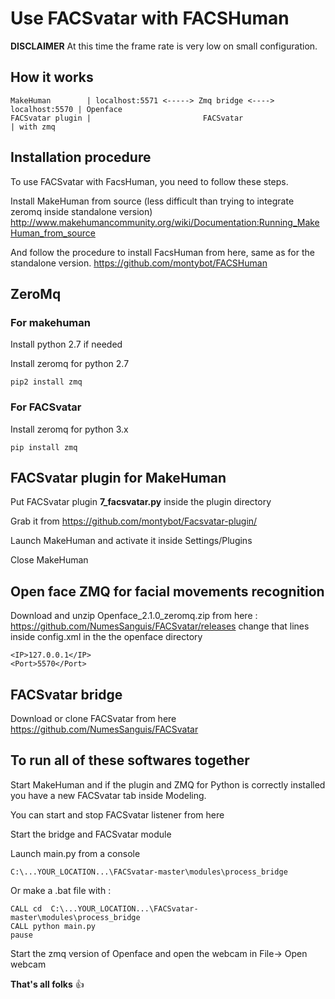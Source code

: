 # Use FACSvatar with FACSHuman
__DISCLAIMER__ 
At this time the frame rate is very low on small configuration.

## How it works

    MakeHuman        | localhost:5571 <-----> Zmq bridge <----> localhost:5570 | Openface
    FACSvatar plugin |                         FACSvatar                       | with zmq

## Installation procedure
To use FACSvatar with FacsHuman, you need to follow these steps.

Install MakeHuman from source (less difficult than trying to integrate zeromq inside standalone version)
http://www.makehumancommunity.org/wiki/Documentation:Running_MakeHuman_from_source

And follow the procedure to install FacsHuman from here, same as for the standalone version.
https://github.com/montybot/FACSHuman

## ZeroMq
### For makehuman
Install python 2.7 if needed

Install zeromq for python 2.7
```
pip2 install zmq
```
### For FACSvatar
Install zeromq for python 3.x
```
pip install zmq
```
## FACSvatar plugin for MakeHuman
Put FACSvatar plugin __7_facsvatar.py__ inside the plugin directory

Grab it from 
https://github.com/montybot/Facsvatar-plugin/

Launch MakeHuman and activate it inside Settings/Plugins

Close MakeHuman

## Open face ZMQ for facial movements recognition
Download and unzip Openface_2.1.0_zeromq.zip from here :
https://github.com/NumesSanguis/FACSvatar/releases
change that lines inside config.xml in the the openface directory
```
<IP>127.0.0.1</IP>
<Port>5570</Port>
```

## FACSvatar bridge
Download or clone FACSvatar from here
https://github.com/NumesSanguis/FACSvatar

## To run all of these softwares together
Start MakeHuman and if the plugin and ZMQ for Python is correctly installed you have a new FACSvatar tab inside Modeling.

You can start and stop FACSvatar listener from here

Start the bridge and FACSvatar module

Launch main.py from a console
```
C:\...YOUR_LOCATION...\FACSvatar-master\modules\process_bridge
```

Or make a .bat file with :
```
CALL cd  C:\...YOUR_LOCATION...\FACSvatar-master\modules\process_bridge
CALL python main.py
pause
```

Start the zmq version of Openface and open the webcam in File-> Open webcam

__That's all folks__ :+1:
